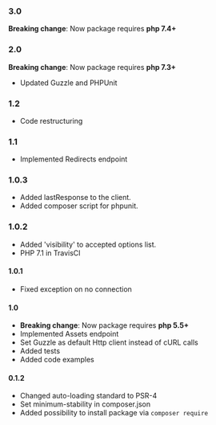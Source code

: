 ### 3.0
**Breaking change**: Now package requires **php 7.4+**

### 2.0
**Breaking change**: Now package requires **php 7.3+**
* Updated Guzzle and PHPUnit

### 1.2
* Code restructuring

### 1.1
* Implemented Redirects endpoint

### 1.0.3
* Added lastResponse to the client.
* Added composer script for phpunit.

### 1.0.2
* Added 'visibility' to accepted options list.
* PHP 7.1 in TravisCI

#### 1.0.1
* Fixed exception on no connection

#### 1.0
* **Breaking change**: Now package requires **php 5.5+**
* Implemented Assets endpoint
* Set Guzzle as default Http client instead of cURL calls
* Added tests
* Added code examples

#### 0.1.2
* Changed auto-loading standard to PSR-4
* Set minimum-stability in composer.json
* Added possibility to install package via `composer require`
